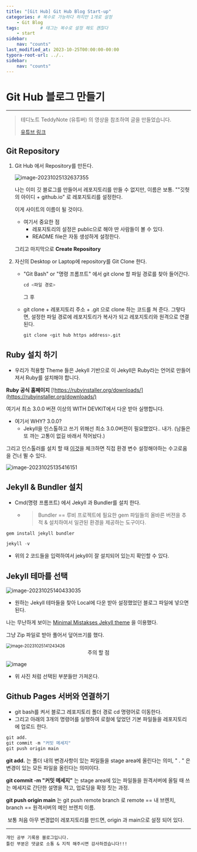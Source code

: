 ```yaml
---
title: "[Git Hub] Git Hub Blog Start-up"
categories: # 복수로 가능하다 하지만 1개로 설정
    - Git Blog
tags:        # 태그는 복수로 설정 해도 괜찮다
    - start
sidebar:   
    nav: "counts"
last_modified_at: 2023-10-25T00:00:00-00:00
typora-root-url: ../..
sidebar:
    nav: "counts"
---
```




# Git Hub 블로그 만들기 

---

  

> 테디노트 TeddyNote (유튜버) 의 영상을 참조하여 글을 만들었습니다.
>
> [유튜브 링크](https://www.youtube.com/@teddynote) 

## Git Repository

1. Git Hub 에서 Repository를 만든다. 

     ![image-20231025132637355](/images/2023-10-25-git-start/image-20231025132637355.png)

     

   나는 이미 깃 블로그를 만들어서 레포지토리를 만들 수 없지만, 이름은 보통.  ""깃헛의 아이디 + github.io" 로 레포지토리를 설정한다.

   이게 사이트의 이름이 될 것이다.

   - 여기서 중요한 점
     - 레포지토리의 설정은 public으로 해야 딴 사람들이 볼 수 있다.
     - README file은 자동 생성하게 설정한다.

   그리고 마지막으로 **Create Repository**

     

     

2. 자신의 Desktop or  Laptop에 repository를 Git Clone 한다.

   - "Git Bash" or "명령 프롬프트" 에서 git clone 할 파일 경로를 찾아 들어간다.

     ```python
     cd <파일 경로>
     ```

     그 후

       

   - git clone +  레포지토리 주소 + .git 으로  clone 하는 코드를 쳐 준다.  그렇다면, 설정한 파일 경로에 레포지토리가 복사가 되고 레포지토리와 원격으로 연결된다.

     ```python
     git clone <git hub https address>.git
     ```

  

  

## Ruby 설치 하기

- 우리가 적용할 Theme 들은 Jekyll 기반으로 이 Jekyll은 Ruby라는 언어로 만들어져서 Ruby를 설치해야 합니다.

**Ruby 공식 홈페이지** [!https://rubyinstaller.org/downloads/](https://rubyinstaller.org/downloads/)

여기서 최소 3.0.0 버젼 이상의 WITH DEVKIT에서 다운 받아 실행합니다.

  

 - 여기서 WHY? 3.0.0?
   - Jekyll을 인스톨하고 쓰기 위해선 최소 3.0.0버젼이 필요했었다.. 내가. 
     (남들은 또 까는 고통이 없길 바래서 적어놨다.)

그리고 인스톨러를 설치 할 때 <u>이것</u>을 체크하면 직접 환경 변수 설정해야하는 수고로움을 건너 뛸 수 있다.

<img src="/images/2023-10-25-git-start/image-20231025135416151.png" alt="image-20231025135416151" align="center" />



  

  

## Jekyll & Bundler 설치

- Cmd(명령 프롬프트) 에서 Jekyll 과 Bundler를 설치 한다.

  - > Bundler ==  루비 프로젝트에 필요한 gem 파일들의 올바른 버젼을 추적 & 설치하여서 일관된 환경을 제공하는 도구이다.

```python
gem install jekyll bundler

jekyll -v
```

- 위의 2 코드들을 입력하여서 jekyll이 잘 설치되어 있는지 확인할 수 있다.

    

  
  
  

## Jekyll 테마를 선택

![image-20231025140433035](/images/2023-10-25-git-start/image-20231025140433035.png)

  

  

- 원하는 Jekyll  테마들을 찾아 Local에 다운 받아 설정했었던 블로그 파일에 넣으면 된다.

나는 무난하게 보이는 [Minimal Mistakses Jekyll theme](https://github.com/mmistakes/minimal-mistakes)  을 이용했다.

그냥 Zip 파일로 받아 풀어서 덮어쓰기를 했다.

<img src="/images/2023-10-25-git-start/image-20231025141243426.png" alt="image-20231025141243426" style="zoom:80%;" />

<center> 주의 할 점 </center>

![image](/images/2023-10-25-git-start/image.png)

- 위 사진 처럼 선택된 부분들만 가져온다.

  

  

## Github Pages 서버와 연결하기

- git bash를 켜서 블로그 레포지토리 폴더 경로 cd 명령어로 이동한다. 
- 그리고 아래의 3개의 명령어를 실행하여 로컬에 덮었던 기본 파일들을 레포지토리에 업로드 한다.

```python
git add.
git commit -m "커밋 메세지"
git push origin main
```

  

**git add.** 는 폴더 내의 변경사항이 있는 파일들을 stage area에 올린다는 의미, " . " 은 변경이 있는 모든 파일을 올린다는 의미이다.

**git commit -m "커밋 메세지"** 는 stage area에 있는 파일들을 원격서버에 올릴 때 쓰는 메세지로 간단한 설명을 적고, 업로딩을 확정 짓는 과정.

**git push origin main** 는 git push remote branch 로 remote == 내 브렌치, branch == 원격서버의 메인 브렌치 이름.

​	보통 처음 아무 변경없이 레포지토리를 만드면, origin 과 main으로 설정 되어 있다.

---

```
개인 공부 기록용 블로그입니다.
틀린 부분은 댓글로 소통 & 지적 해주시면 감사하겠습니다!!!
```
